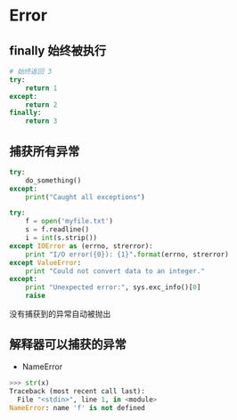 # Error

## finally 始终被执行

```python
# 始终返回 3
try:
    return 1
except:
    return 2
finally:
    return 3
```

## 捕获所有异常

```python
try:
    do_something()
except:
    print("Caught all exceptions")
```

```python
try:
    f = open('myfile.txt')
    s = f.readline()
    i = int(s.strip())
except IOError as (errno, strerror):
    print "I/O error({0}): {1}".format(errno, strerror)
except ValueError:
    print "Could not convert data to an integer."
except:
    print "Unexpected error:", sys.exc_info()[0]
    raise
```

没有捕获到的异常自动被抛出

## 解释器可以捕获的异常

* NameError

```python
>>> str(x)
Traceback (most recent call last):
  File "<stdin>", line 1, in <module>
NameError: name 'f' is not defined
```
